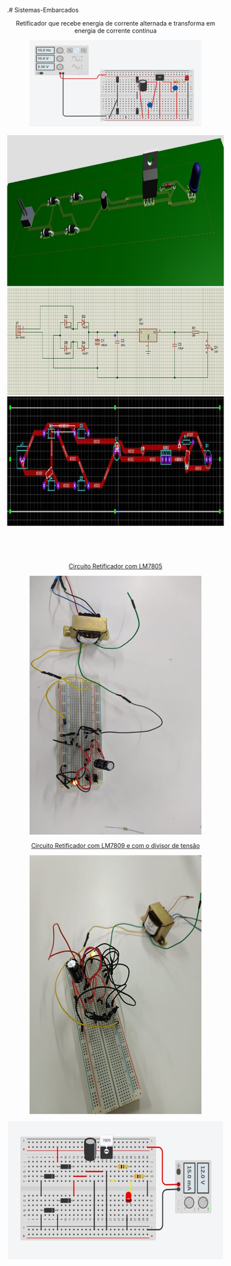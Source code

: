 .# Sistemas-Embarcados
<div align=center>
<p>Retificador que recebe energia de corrente alternada e transforma em energia de corrente continua</p>
<img height="200" width="400" src="./Assets/img/Retificador.jpg">
</div>
  <br>
<div align=center>
<a href="https://github.com/RoniEdu">
<img height="350" width="1200" src="./Assets/img/img.jpg">
  <br>
<img height="250" width="800" src="./Assets/img/img2.jpg">
  <br>
<img height="300" width="800" src="./Assets/img/img3.jpg">
</div>
  <br>
  
<div align=center>
  <br>
  <br>
  <br>
  <p>Circuito Retificador com LM7805</p>
  <img height="600" width="400" src="./Assets/img/imagem01.jpeg">
    <br>
  <p>Circuito Retificador com LM7809 e com o divisor de tensão</p>
  <img height="600" width="400" src="./Assets/img/imagem02.jpeg">
    <br>
  <p><img height="320" width="500" src="./Assets/img/imagem03.jpeg"></p>
    <br>
  </div>
</div>

